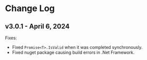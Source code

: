 # Change Log

## v3.0.1 - April 6, 2024

Fixes:

- Fixed `Promise<T>.IsValid` when it was completed synchronously.
- Fixed nuget package causing build errors in .Net Framework.
